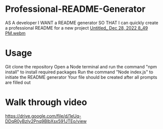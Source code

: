 # Professional-README-Generator
AS A developer I WANT a README generator SO THAT I can quickly create a professional README for a new project
[Untitled_ Dec 28, 2022 8_49 PM.webm](https://user-images.githubusercontent.com/107729218/209904851-45cdd9cd-51fa-4629-8ea3-2e92a488f0e4.webm)
# Usage
Git clone the repository
Open a Node terminal and run the command "npm install" to install required packages
Run the command "Node index.js" to initiate the README generator
Your file should be created after all prompts are filled out
# Walk through video 
https://drive.google.com/file/d/1eUq-DDqR0yBzIv2Pnq9BlbXsx591JTEo/view
